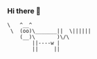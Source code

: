 ### Hi there 👋

    \   ^__^
     \  (oo)\_______||  \||||||
        (__)\       )\/\
            ||----w |
            ||     ||

